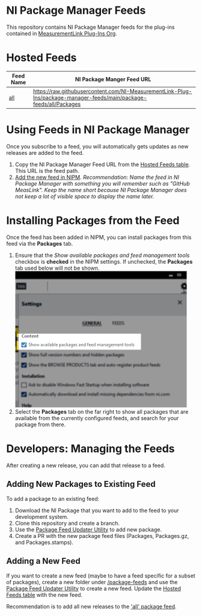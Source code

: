 # NI Package Manager Feeds

This repository contains NI Package Manager feeds for the plug-ins contained in [MeasurementLink Plug-Ins Org](https://github.com/NI-MeasurementLink-Plug-Ins). 

# Hosted Feeds
| Feed Name                                                  | NI Package Manger Feed URL                                   |
| ---------------------------------------------------------- | ------------------------------------------------------------ |
| [all](/package-feeds/all/) | https://raw.githubusercontent.com/NI-MeasurementLink-Plug-Ins/package-manager-feeds/main/package-feeds/all/Packages |

# Using Feeds in NI Package Manager
Once you subscribe to a feed, you will automatically gets updates as new releases are added to the feed.
1. Copy the NI Package Manager Feed URL from the [Hosted Feeds table](#hosted-feeds). This URL is the feed path.
2. [Add the new feed in NIPM](https://www.ni.com/docs/en-US/bundle/package-manager/page/install-packages-from-feed.html). *Recommendation: Name the feed in NI Package Manager with something you will remember such as "GitHub MeasLink". Keep the name short because NI Package Manager does not keep a lot of visible space to display the name later.*

# Installing Packages from the Feed
Once the feed has been added in NIPM, you can install packages from this feed via the **Packages** tab.

1. Ensure that the *Show available packages and feed management tools* checkbox is **checked** in the NIPM settings. If unchecked, the **Packages** tab used below will not be shown.
![](/_img/example_feed_management.png)
2. Select the **Packages** tab on the far right to show all packages that are available from the currently configured feeds, and search for your package from there.

# Developers: Managing the Feeds
After creating a new release, you can add that release to a feed.

## Adding New Packages to Existing Feed
To add a package to an existing feed:
1. Download the NI Package that you want to add to the feed to your development system.
2. Clone this repository and create a branch.
3. Use the [Package Feed Updater Utility](/package-feed-updater/package-feed-updater/readme.md) to add new package.
4. Create a PR with the new package feed files (Packages, Packages.gz, and Packages.stamps).

## Adding a New Feed
If you want to create a new feed (maybe to have a feed specific for a subset of packages), create a new folder under [/package-feeds](/package-feeds/) and use the [Package Feed Updater Utility](/package-feed-updater/package-feed-updater/readme.md) to create a new feed. Update the [Hosted Feeds table](#hosted-feeds) with the new feed.

Recommendation is to add all new releases to the ['all' package feed](/package-feeds/all/).

